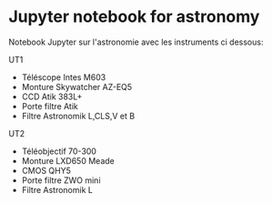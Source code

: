 # Jupyter notebook for astronomy

Notebook Jupyter sur l'astronomie avec les instruments ci dessous:

UT1
- Téléscope Intes M603
- Monture Skywatcher AZ-EQ5
- CCD Atik 383L+
- Porte filtre Atik
- Filtre Astronomik L,CLS,V et B

UT2
- Téléobjectif 70-300
- Monture LXD650 Meade
- CMOS QHY5
- Porte filtre ZWO mini
- Filtre Astronomik L
